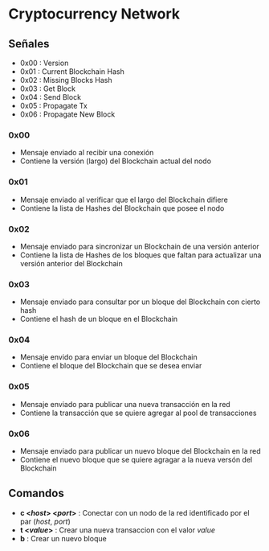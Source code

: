 # Cryptocurrency Network

## Señales
    
 - 0x00 : Version
 - 0x01 : Current Blockchain Hash
 - 0x02 : Missing Blocks Hash
 - 0x03 : Get Block
 - 0x04 : Send Block
 - 0x05 : Propagate Tx
 - 0x06 : Propagate New Block
    
 ### 0x00
 
 - Mensaje enviado al recibir una conexión
 - Contiene la versión (largo) del Blockchain actual del nodo
 
 ### 0x01
 
 - Mensaje enviado al verificar que el largo del Blockchain difiere
 - Contiene la lista de Hashes del Blockchain que posee el nodo
 
 ### 0x02
 
 - Mensaje enviado para sincronizar un Blockchain de una versión anterior 
 - Contiene la lista de Hashes de los bloques que faltan para actualizar una versión anterior del Blockchain
 
 ### 0x03
 
 - Mensaje enviado para consultar por un bloque del Blockchain con cierto hash
 - Contiene el hash de un bloque en el Blockchain
 
 ### 0x04
 
 - Mensaje envido para enviar un bloque del Blockchain
 - Contiene el bloque del Blockchain que se desea enviar
 
 ### 0x05
 
 - Mensaje enviado para publicar una nueva transacción en la red
 - Contiene la transacción que se quiere agregar al pool de transacciones
 
 ### 0x06
 
 - Mensaje enviado para publicar un nuevo bloque del Blockchain en la red
 - Contiene el nuevo bloque que se quiere agragar a la nueva versón del Blockchain


## Comandos
 - __c \<_host_> \<_port_>__ : Conectar con un nodo de la red identificado por el par (_host_, _port_)
 - __t \<_value_>__ : Crear una nueva transaccion con el valor _value_
 - __b__ : Crear un nuevo bloque